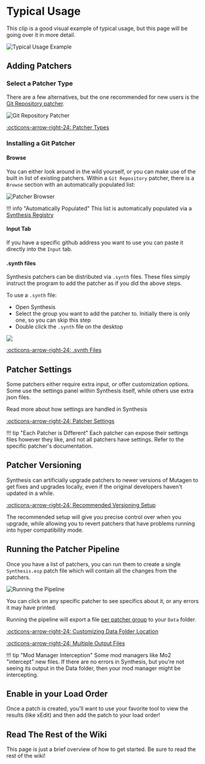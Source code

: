 # Typical Usage
This clip is a good visual example of typical usage, but this page will be going over it in more detail.

![Typical Usage Example](https://i.imgur.com/Wj2fGaF.gif)

## Adding Patchers
### Select a Patcher Type
There are a few alternatives, but the one recommended for new users is the [Git Repository patcher](Git-Repository-Patcher.md).

![Git Repository Patcher](https://i.imgur.com/LP2Q9jy.png)

[:octicons-arrow-right-24: Patcher Types](Patcher-Types.md)

### Installing a Git Patcher
#### Browse
You can either look around in the wild yourself, or you can make use of the built in list of existing patchers.  Within a `Git Repository` patcher, there is a `Browse` section with an automatically populated list:

![Patcher Browser](https://i.imgur.com/63IgcRf.png)

!!! info "Automatically Populated"
    This list is automatically populated via a [Synthesis Registry](https://github.com/Mutagen-Modding/Synthesis.Registry)

#### Input Tab
If you have a specific github address you want to use you can paste it directly into the `Input` tab.

#### .synth files
Synthesis patchers can be distributed via `.synth` files.  These files simply instruct the program to add the patcher as if you did the above steps.  

To use a `.synth` file:

- Open Synthesis
- Select the group you want to add the patcher to.  Initially there is only one, so you can skip this step
- Double click the `.synth` file on the desktop

![](https://i.imgur.com/1bQ23Zu.gif)

[:octicons-arrow-right-24: .synth Files](Synth-File.md)

## Patcher Settings
Some patchers either require extra input, or offer customization options.  Some use the settings panel within Synthesis itself, while others use extra json files.

Read more about how settings are handled in Synthesis

[:octicons-arrow-right-24: Patcher Settings](Patcher-Settings.md)

!!! tip "Each Patcher is Different"
    Each patcher can expose their settings files however they like, and not all patchers have settings.  Refer to the specific patcher's documentation.
	
## Patcher Versioning
Synthesis can artificially upgrade patchers to newer versions of Mutagen to get fixes and upgrades locally, even if the original developers haven't updated in a while.  

[:octicons-arrow-right-24: Recommended Versioning Setup](Versioning.md#recommended-setup)

The recommended setup will give you precise control over when you upgrade, while allowing you to revert patchers that have problems running into hyper compatibility mode.

## Running the Patcher Pipeline
Once you have a list of patchers, you can run them to create a single `Synthesis.esp` patch file which will contain all the changes from the patchers.  

![Running the Pipeline](https://i.imgur.com/EiKcWex.gif)

You can click on any specific patcher to see specifics about it, or any errors it may have printed. 

Running the pipeline will export a file [per patcher group](Multiple-Output-Targets.md) to your `Data` folder.

[:octicons-arrow-right-24: Customizing Data Folder Location](Overriding-Data-Folder-Path.md)

[:octicons-arrow-right-24: Multiple Output Files](Multiple-Output-Targets.md)

!!! tip "Mod Manager Interception"
    Some mod managers like Mo2 "intercept" new files.  If there are no errors in Synthesis, but you're not seeing its output in the Data folder, then your mod manager might be intercepting.

## Enable in your Load Order
Once a patch is created, you'll want to use your favorite tool to view the results (like xEdit) and then add the patch to your load order!

## Read The Rest of the Wiki
This page is just a brief overview of how to get started.  Be sure to read the rest of the wiki!